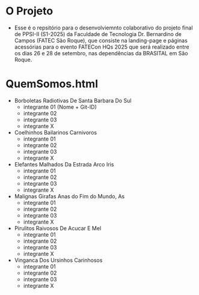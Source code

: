 # O Projeto
- Esse é o repsitório para o desenvolviemnto colaborativo do projeto final de PPSI-II (S1-2025) da Faculdade de Tecnologia Dr. Bernardino de Campos (FATEC São Roque), que consiste na landing-page e páginas acessórias para o evento FATECon HQs 2025 que será realizado entre os dias 26 e 28 de setembro, nas dependências da BRASITAL em São Roque.

# QuemSomos.html
- Borboletas Radiotivas De Santa Barbara Do Sul
    - integrante 01 (Nome + Git-ID)
    - integrante 02
    - integrante 03
    - integrante X
- Coelhinhos Bailarinos Carnivoros
    - integrante 01
    - integrante 02
    - integrante 03
    - integrante X  
- Elefantes Malhados Da Estrada Arco Iris
    - integrante 01
    - integrante 02
    - integrante 03
    - integrante X
- Malignas Girafas Anas do Fim do Mundo, As
    - integrante 01
    - integrante 02
    - integrante 03
    - integrante X  
- Pirulitos Raivosos De Acucar E Mel
    - integrante 01
    - integrante 02
    - integrante 03
    - integrante X  
- Vinganca Dos Ursinhos Carinhosos
    - integrante 01
    - integrante 02
    - integrante 03
    - integrante X